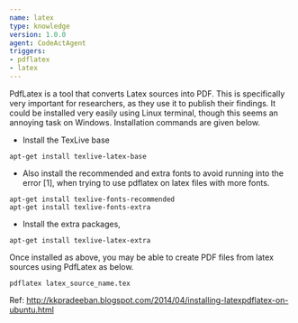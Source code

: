 ```yaml
---
name: latex
type: knowledge
version: 1.0.0
agent: CodeActAgent
triggers:
- pdflatex
- latex
---
```


PdfLatex is a tool that converts Latex sources into PDF. This is specifically very important for researchers, as they use it to publish their findings. It could be installed very easily using Linux terminal, though this seems an annoying task on Windows. Installation commands are given below.

* Install the TexLive base

```
apt-get install texlive-latex-base
```

* Also install the recommended and extra fonts to avoid running into the error [1], when trying to use pdflatex on latex files with more fonts.

```
apt-get install texlive-fonts-recommended
apt-get install texlive-fonts-extra
```

* Install the extra packages,

```
apt-get install texlive-latex-extra
```

Once installed as above, you may be able to create PDF files from latex sources using PdfLatex as below.
```
pdflatex latex_source_name.tex
```

Ref: http://kkpradeeban.blogspot.com/2014/04/installing-latexpdflatex-on-ubuntu.html
